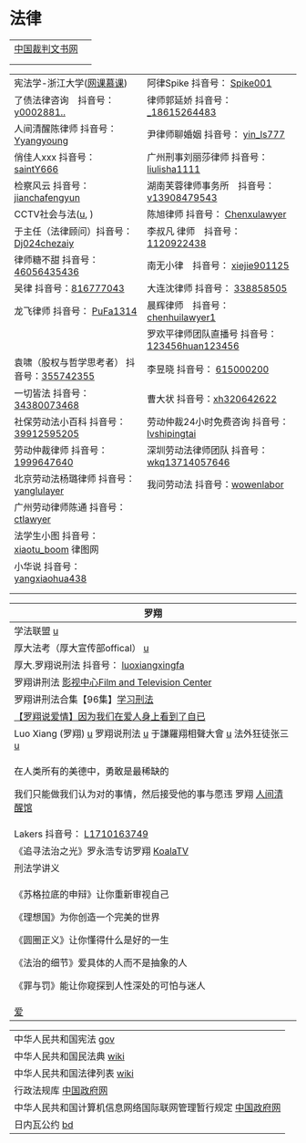 # 法律



|                                         |   |
| --------------------------------------- | - |
| [中国裁判文书网](https://wenshu.court.gov.cn/) |   |
|                                         |   |
|                                         |   |

|                                                                                                                                         |                                                                                                                                                                                                                                                                                                                                                   |
| --------------------------------------------------------------------------------------------------------------------------------------- | ------------------------------------------------------------------------------------------------------------------------------------------------------------------------------------------------------------------------------------------------------------------------------------------------------------------------------------------------- |
| 宪法学-浙江大学([网课慕课](https://www.youtube.com/playlist?list=PLqlw88i7XLoxtXLFxR8oG7w4I8DXFGXgu))                                              | 阿律Spike 抖音号： [Spike001](https://www.douyin.com/user/MS4wLjABAAAAR7ohwAuZfr8g3kImPetUxM\_S2r9eR5HoXFRUhs0gNABWDmSRSsY3n0h\_12EpLUWS?author\_id=3808360517077511\&enter\_from=follow\&enter\_method=comment\&from\_gid=7013660039634341156\&group\_id=7013660039634341156\&log\_pb=%7B%22impr\_id%22%3A%22202110091640050101502220382E0468AC%22%7D) |
| 了债法律咨询　抖音号： [y0002881..](https://www.douyin.com/user/MS4wLjABAAAATwtwOe2JRwn32N5aKKMhCWzNmVmanoUVSVX50FN5Hsm35mhkdPonF1F9QR72vMQb)      | 律师郭延娇 抖音号： [\_18615264483](https://www.douyin.com/user/MS4wLjABAAAAIQqk6YRuvU8kC8SPJ7Sx3d6nTYEGSXkD-i\_2kUWHBLTeinhUuZWE6iaBbz7nKOG2?enter\_from=follow\&enter\_method=video\_title\&from\_gid=7017005625573985571\&is\_full\_screen=0)                                                                                                           |
| 人间清醒陈律师 抖音号：[Yyangyoung](https://www.douyin.com/user/MS4wLjABAAAA50jdRXn19f\_SVabSkpKRPAmNrkYhhn3D\_hiRC4XRMJUiIrpldDWnfrn8TVyXX2PY)    | 尹律师聊婚姻 抖音号： [yin\_ls777](https://www.douyin.com/user/MS4wLjABAAAAMrkLgJhrOcE6BEOcca\_4YTFo47tTI2GuNgBVJ1ZiaGg)                                                                                                                                                                                                                                    |
| 俏佳人xxx 抖音号：[saintY666](https://www.douyin.com/user/MS4wLjABAAAAaCdZntKcRvcKOJ-u\_cA90Dl4IeDcHQ1hCREt539HLU8R5JPXxGgftm83XC8qhdDU)       | 广州刑事刘丽莎律师 抖音号： [liulisha1111](https://www.douyin.com/user/MS4wLjABAAAAf6q7ix\_0jIT6iFxZpCZwkj5q\_\_mONmOxoaluXceARUY?enter\_from=follow\&enter\_method=video\_title\&from\_gid=7017009874781375775\&is\_full\_screen=0)                                                                                                                           |
| 检察风云 抖音号： [jianchafengyun](https://www.douyin.com/user/MS4wLjABAAAAPgUvHOhV2U\_uyrGThHoBPj88KQ7tp5j7jOS6wImB5yQ)                        | 湖南芙蓉律师事务所　抖音号： [v13908479543](https://www.douyin.com/user/MS4wLjABAAAADD1pEa2aY4p\_js-JHBVlfG3eKiZNXhEww5ZC9xiQ8LE)                                                                                                                                                                                                                               |
| CCTV社会与法([u](https://www.youtube.com/c/Internationalcntv/playlists), )                                                                  | 陈旭律师 抖音号： [Chenxulawyer](https://www.douyin.com/user/MS4wLjABAAAAsBTOCzt5ZgUdTOJ1TnRGHp0T6ipO4YdKx2U6A0YrnHg)                                                                                                                                                                                                                                     |
| 于主任（法律顾问）抖音号： [Dj024chezaiy](https://www.douyin.com/user/MS4wLjABAAAAYNCQLlELdOjeENpbKgSct-xjSDXAAEUK5OkFvPMJkR1vO-nQFfb9-I1DTyUuWXnj)  | 李叔凡 律师　抖音号： [1120922438](https://www.douyin.com/user/MS4wLjABAAAAgntg\_02MjgUlxGtIgWKHG5ezI7sItGSaCwbjJYO99tw)                                                                                                                                                                                                                                    |
| 律师糖不甜 抖音号： [46056435436](https://www.douyin.com/user/MS4wLjABAAAAAT8mTUhtCRVGxBP2c1K16QWPrHYz7iPfr-Q93bGGBT5lR0akdNRfja\_btLtWLA9T)     | 南无小律　抖音号： [xiejie901125](https://www.douyin.com/user/MS4wLjABAAAAdl1EoP65U\_9K7aZP-tsEBJSl9JHzUwjFxZST1rYNIM8)                                                                                                                                                                                                                                    |
| 吴律 抖音号：[816777043](https://www.douyin.com/user/MS4wLjABAAAA6xVvSa1k0j\_krQN4Ijkm0oJe6IiIYAncDPT4Z3uUHSo)                                | 大连沈律师 抖音号： [338858505](https://www.douyin.com/user/MS4wLjABAAAASseGqBZX6Ifei3Lqn1iQRNP1tNIvjOaDLmIX5zy2ImI)                                                                                                                                                                                                                                       |
| 龙飞律师 抖音号： [PuFa1314](https://www.douyin.com/user/MS4wLjABAAAA2rxtVGwx98EnrJDhjuWlPyQD8frzAIEY5MIWsiTNVzM)                               | 晨辉律师　抖音号： [chenhuilawyer1](https://www.douyin.com/user/MS4wLjABAAAASuOSksJ0OwmHuuSRFA-rnL4rjhLW9RdL9wS56JOFLSY)                                                                                                                                                                                                                                   |
|                                                                                                                                         | 罗欢平律师团队直播号 抖音号： [123456huan123456](https://www.douyin.com/user/MS4wLjABAAAAuw1LNVEZ8khSrxYDfNvvV1zpM85QkyBIAmVdg5Y5lbY)                                                                                                                                                                                                                           |
| 袁啸（股权与哲学思考者） 抖音号：[355742355](https://www.douyin.com/user/MS4wLjABAAAArkkCk-qXor6yFfPj06TgpHv8Jeu9qia99qUA5gySCyw)                       | 李昱晓 抖音号： [615000200](https://www.douyin.com/user/MS4wLjABAAAAFS\_6jVGulPslD22DWlKRJvOX\_wdGhQTvZOpblushq9g)                                                                                                                                                                                                                                       |
| 一切皆法 抖音号：[34380073468](https://www.douyin.com/user/MS4wLjABAAAAtitq9PZLdIj6vJy2BhVZiqanfodCeotR2XSMGRWnbCs)                             | 曹大状 抖音号：[xh320642622](https://www.douyin.com/user/MS4wLjABAAAAExIHfdGHzNy5Phtztl918Juk7cW54hkiEeJGteRYzg3t4W525ZSMfoFKOUg4Se-D)                                                                                                                                                                                                                   |
| 社保劳动法小百科 抖音号：[39912595205](https://www.douyin.com/user/MS4wLjABAAAAbVOmzPi0yQbjf6fyfPgZ08X9D3aakAY-Z-VbTaIHJPuyb5I8XJK9cFoP4\_C7WYBA)   | 劳动仲裁24小时免费咨询 抖音号：[lvshipingtai](https://www.douyin.com/user/MS4wLjABAAAA2fW0StWKEQd9RIidCIaj-qlk-IBS4zeKOabzCfTkXCk)                                                                                                                                                                                                                              |
| 劳动仲裁律师 抖音号：[1999647640](https://www.douyin.com/user/MS4wLjABAAAAiIFI9IW4LDMiSjCxZ6Ide0jwpLX9TthXstH3CTdS\_m0)                           | 深圳劳动法律师团队 抖音号：[wkq13714057646](https://www.douyin.com/user/MS4wLjABAAAAGMSwABzq\_qW39JzMvFI-dwwbCBAFYl7aj5jpGzleeMM)                                                                                                                                                                                                                              |
| 北京劳动法杨璐律师 抖音号：[yanglulayer](https://www.douyin.com/user/MS4wLjABAAAA3JmAPoSezas1GCBl6tvrESXewwZ2OhFCgyvzSZSx9aM)                        | 我问劳动法 抖音号：[wowenlabor](https://www.douyin.com/user/MS4wLjABAAAA5J9taouNJjcnZ3cPiRdeICkDlzq-Le826cOSthWIPbU)                                                                                                                                                                                                                                       |
| 广州劳动律师陈通 抖音号：[ctlawyer](https://www.douyin.com/user/MS4wLjABAAAAJ\_C5wjUfuaNvhevR7zpV-tkr6nkrHTCeLth7nAGfFnO07-ycqXyzEFG34fKmWc7M)      |                                                                                                                                                                                                                                                                                                                                                   |
| 法学生小图 抖音号： [xiaotu\_boom](https://www.douyin.com/user/MS4wLjABAAAAIKZ6Nq8qBCTWIoFKTHWCxY9R6viqCF513FjqD8HB06pYEWCsxJK2t1oL5YT1QMAn) 律图网 |                                                                                                                                                                                                                                                                                                                                                   |
| 小华说 抖音号：[yangxiaohua438](https://www.douyin.com/user/MS4wLjABAAAA1AgS6Fdkz6i7URkKAPZpX8eYqZx5kRsn5E6Q6mro0gImSBX5D2cfb6aZpnQJt5Xa)      |                                                                                                                                                                                                                                                                                                                                                   |
|                                                                                                                                         |                                                                                                                                                                                                                                                                                                                                                   |
|                                                                                                                                         |                                                                                                                                                                                                                                                                                                                                                   |

| 罗翔                                                                                                                                                                                                                                                                                                   |
| ---------------------------------------------------------------------------------------------------------------------------------------------------------------------------------------------------------------------------------------------------------------------------------------------------- |
| 学法联盟 [u](https://www.youtube.com/c/%E5%AD%A6%E6%B3%95%E8%81%94%E7%9B%9F/videos)                                                                                                                                                                                                                      |
| 厚大法考（厚大宣传部offical） [u](https://www.youtube.com/channel/UCfIMTShR-sxymWhTg-\_40-w)                                                                                                                                                                                                                    |
| 厚大.罗翔说刑法 抖音号： [luoxiangxingfa](https://www.douyin.com/user/MS4wLjABAAAAkL9NcPDtYP-x8l4xkpqCjU7tP6zl-7QRu9SB-1ff8GCCGX56s1ld-zdHPsS8rZj-)                                                                                                                                                             |
| 罗翔讲刑法 [影视中心Film and Television Center](https://www.youtube.com/playlist?list=PLb0WJc3grpSLrpvkmK8jZiSw7er8vfm9i)                                                                                                                                                                                     |
| 罗翔讲刑法合集【96集】[学习刑法](https://www.youtube.com/playlist?list=PLGM6MxZkX7Ihqi6iYUwLNlLO9GWuFLdM2)                                                                                                                                                                                                         |
| [【罗翔说爱情】因为我们在爱人身上看到了自已](https://www.youtube.com/watch?v=atJq6\_V\_Rn8)                                                                                                                                                                                                                               |
| Luo Xiang (罗翔) [u](https://www.youtube.com/channel/UCPLy4JkbkaWPlhX4GKKfUYg) 罗翔说刑法 [u](https://www.youtube.com/channel/UCYx0wztdyZQGOFPAGUFen2Q/videos) 于謙羅翔相聲大會 [u](https://www.youtube.com/channel/UC5AErooY3Lncqlp4BxG8C6w) 法外狂徒张三 [u](https://www.youtube.com/channel/UCfIMTShR-sxymWhTg-\_40-w) |
| <p>在人类所有的美德中，勇敢是最稀缺的</p><p>我们只能做我们认为对的事情，然后接受他的事与愿违 罗翔 <a href="https://www.douyin.com/video/7027775699775753508">人间清醒馆</a></p>                                                                                                                                                                      |
| Lakers 抖音号： [L1710163749](https://www.douyin.com/user/MS4wLjABAAAAFycciAQOUY4S2U\_coBu-SVY48MbZ0UU6jzqvCQCaA0Y)                                                                                                                                                                                      |
| 《追寻法治之光》罗永浩专访罗翔 [KoalaTV](https://www.youtube.com/watch?v=oxYuRZqm8UY)                                                                                                                                                                                                                               |
| 刑法学讲义                                                                                                                                                                                                                                                                                                |
| <p>《苏格拉底的申辩》让你重新审视自己</p><p>《理想国》为你创造一个完美的世界</p><p>《圆圈正义》让你懂得什么是好的一生</p><p>《法治的细节》爱具体的人而不是抽象的人</p><p>《罪与罚》能让你窥探到人性深处的可怕与迷人</p>                                                                                                                                                                        |
| [爱](https://www.bilibili.com/video/BV1wP411w7vE)                                                                                                                                                                                                                                                     |

|                                                                                                                                                             |
| ----------------------------------------------------------------------------------------------------------------------------------------------------------- |
| 中华人民共和国宪法 [gov](http://www.gov.cn/guoqing/2018-03/22/content\_5276318.htm)                                                                                  |
| 中华人民共和国民法典 [wiki](https://zh.wikisource.org/wiki/%E4%B8%AD%E5%8D%8E%E4%BA%BA%E6%B0%91%E5%85%B1%E5%92%8C%E5%9B%BD%E6%B0%91%E6%B3%95%E5%85%B8)                |
| 中华人民共和国法律列表 [wiki](https://zh.wikipedia.org/wiki/%E4%B8%AD%E5%8D%8E%E4%BA%BA%E6%B0%91%E5%85%B1%E5%92%8C%E5%9B%BD%E6%B3%95%E5%BE%8B%E5%88%97%E8%A1%A8)       |
| 行政法规库 [中国政府网](http://www.gov.cn/zhengce/xzfgk/index.htm)                                                                                                    |
| 中华人民共和国计算机信息网络国际联网管理暂行规定 [中国政府网](http://www.gov.cn/zhengce/2020-12/26/content\_5574802.htm)                                                                 |
| 日内瓦公约 [bd](https://baike.baidu.com/item/%E5%85%B3%E4%BA%8E%E6%88%98%E4%BF%98%E5%BE%85%E9%81%87%E4%B9%8B%E6%97%A5%E5%86%85%E7%93%A6%E5%85%AC%E7%BA%A6/98245) |
